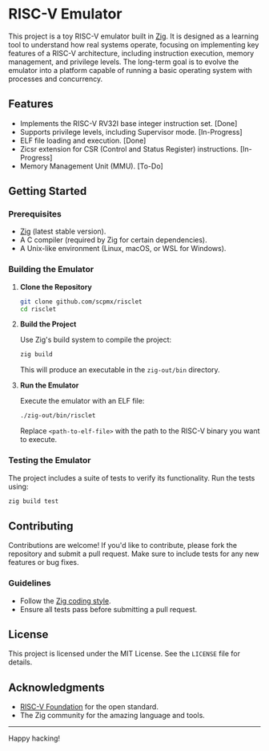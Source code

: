# RISC-V Emulator

This project is a toy RISC-V emulator built in [Zig](https://ziglang.org/). It is designed as a learning tool to understand how real systems operate, focusing on implementing key features of a RISC-V architecture, including instruction execution, memory management, and privilege levels. The long-term goal is to evolve the emulator into a platform capable of running a basic operating system with processes and concurrency.

## Features

- Implements the RISC-V RV32I base integer instruction set. [Done]
- Supports privilege levels, including Supervisor mode. [In-Progress]
- ELF file loading and execution. [Done]
- Zicsr extension for CSR (Control and Status Register) instructions. [In-Progress]
- Memory Management Unit (MMU). [To-Do]

## Getting Started

### Prerequisites

- [Zig](https://ziglang.org/download/) (latest stable version).
- A C compiler (required by Zig for certain dependencies).
- A Unix-like environment (Linux, macOS, or WSL for Windows).

### Building the Emulator

1. **Clone the Repository**

   ```bash
   git clone github.com/scpmx/risclet
   cd risclet
   ```

2. **Build the Project**

   Use Zig's build system to compile the project:

   ```bash
   zig build
   ```

   This will produce an executable in the `zig-out/bin` directory.

3. **Run the Emulator**

   Execute the emulator with an ELF file:

   ```bash
   ./zig-out/bin/risclet
   ```

   Replace `<path-to-elf-file>` with the path to the RISC-V binary you want to execute.

### Testing the Emulator

The project includes a suite of tests to verify its functionality. Run the tests using:

```bash
zig build test
```

## Contributing

Contributions are welcome! If you'd like to contribute, please fork the repository and submit a pull request. Make sure to include tests for any new features or bug fixes.

### Guidelines

- Follow the [Zig coding style](https://github.com/ziglang/zig/wiki/Coding-Style).
- Ensure all tests pass before submitting a pull request.

## License

This project is licensed under the MIT License. See the `LICENSE` file for details.

## Acknowledgments

- [RISC-V Foundation](https://riscv.org/) for the open standard.
- The Zig community for the amazing language and tools.

---

Happy hacking!


